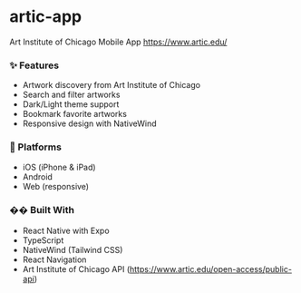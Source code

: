 # artic-app
Art Institute of Chicago Mobile App
https://www.artic.edu/


### ✨ Features
- Artwork discovery from Art Institute of Chicago
- Search and filter artworks
- Dark/Light theme support
- Bookmark favorite artworks
- Responsive design with NativeWind

### 📱 Platforms
- iOS (iPhone & iPad)
- Android
- Web (responsive)

### �� Built With
- React Native with Expo
- TypeScript
- NativeWind (Tailwind CSS)
- React Navigation
- Art Institute of Chicago API (https://www.artic.edu/open-access/public-api)
